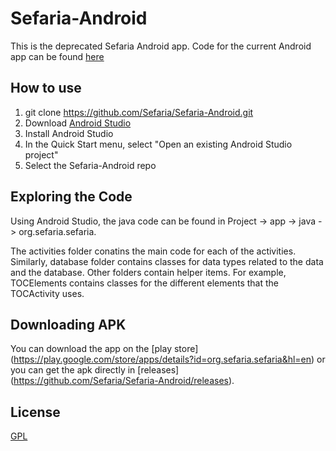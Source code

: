 # Sefaria-Android
This is the deprecated Sefaria Android app. Code for the current Android app can be found [here](https://github.com/Sefaria/Sefaria-iOS)

## How to use
1. git clone https://github.com/Sefaria/Sefaria-Android.git
2. Download [Android Studio](http://developer.android.com/sdk/index.html)
3. Install Android Studio
4. In the Quick Start menu, select "Open an existing Android Studio project"
5. Select the Sefaria-Android repo

## Exploring the Code

Using Android Studio, the java code can be found in Project -> app -> java -> org.sefaria.sefaria.

The activities folder conatins the main code for each of the activities. Similarly, database folder contains classes for data types related to the data and the database. Other folders contain helper items. For example, TOCElements contains classes for the different elements that the TOCActivity uses.

## Downloading APK
You can download the app on the [play store] (https://play.google.com/store/apps/details?id=org.sefaria.sefaria&hl=en) or you can get the apk directly in [releases] (https://github.com/Sefaria/Sefaria-Android/releases).

## License

[GPL](http://www.gnu.org/copyleft/gpl.html)
